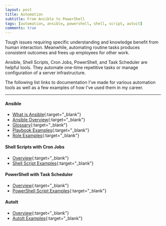 ```yaml
---
layout: post
title: Automation
subtitle: From Ansible to PowerShell
tags: [automation, ansible, powershell, shell, script, autoit]
comments: true
---
```

Tough issues requiring specific understanding and knowledge benefit from human interaction. Meanwhile, automating routine tasks produces consistent outcomes and frees up employees for other work. 

Ansible, Shell Scripts, Cron Jobs, PowerShell, and Task Scheduler are helpful tools. They automate one-time repetitive tasks or manage configuration of a server infrastructure.

The following list links to documentation I've made for various automation tools as well as a few examples of how I've used them in my career.

---
#### Ansible
- [What is Ansible](https://aboutme.mandoistheway.com/pages/ansible/ansible){:target="_blank"}
- [Ansible Overview](https://aboutme.mandoistheway.com/pages/ansible/ansible-overview){:target="_blank"}
- [Glossary](https://aboutme.mandoistheway.com/pages/ansible/ansible-glossary){:target="_blank"}
- [Playbook Examples](https://github.com/ansible-playbooks-tex){:target="_blank"}
- [Role Examples](https://github.com/ansible-roles-tex){:target="_blank"}

#### Shell Scripts with Cron Jobs
- [Overview](TBD){:target="_blank"}
- [Shell Script Examples](TBD){:target="_blank"}

#### PowerShell with Task Scheduler
- [Overview](TBD){:target="_blank"}
- [PowerShell Script Examples](TBD){:target="_blank"}

#### AutoIt
- [Overview](TBD){:target="_blank"}
- [AutoIt Examples](TBD){:target="_blank"}
